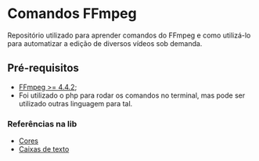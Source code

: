 # Comandos FFmpeg

Repositório utilizado para aprender comandos do FFmpeg e como utilizá-lo para automatizar a edição de diversos vídeos sob demanda.

## Pré-requisitos

- [FFmpeg >= 4.4.2](https://ffmpeg.org/);
- Foi utilizado o php para rodar os comandos no terminal, mas pode ser utilizado outras linguagem para tal.

### Referências na lib

- [Cores](https://ffmpeg.org/ffmpeg-utils.html#color-syntax)
- [Caixas de texto](https://ffmpeg.org/ffmpeg-filters.html#drawtext_005fexpansion)

